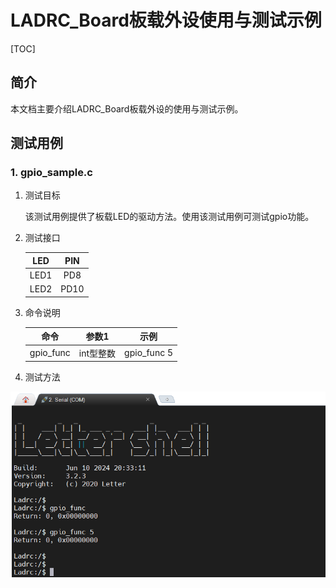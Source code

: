 # LADRC_Board板载外设使用与测试示例

[TOC]

## 简介

本文档主要介绍LADRC_Board板载外设的使用与测试示例。

## 测试用例

### 1. gpio_sample.c

1. 测试目标

   该测试用例提供了板载LED的驱动方法。使用该测试用例可测试gpio功能。

2. 测试接口

   | LED  | PIN  |
   | :--: | :--: |
   | LED1 | PD8  |
   | LED2 | PD10 |

3. 命令说明

   |   命令    |   参数1   |    示例     |
   | :-------: | :-------: | :---------: |
   | gpio_func | int型整数 | gpio_func 5 |

4. 测试方法

![](figures/gpio_sample.png)

